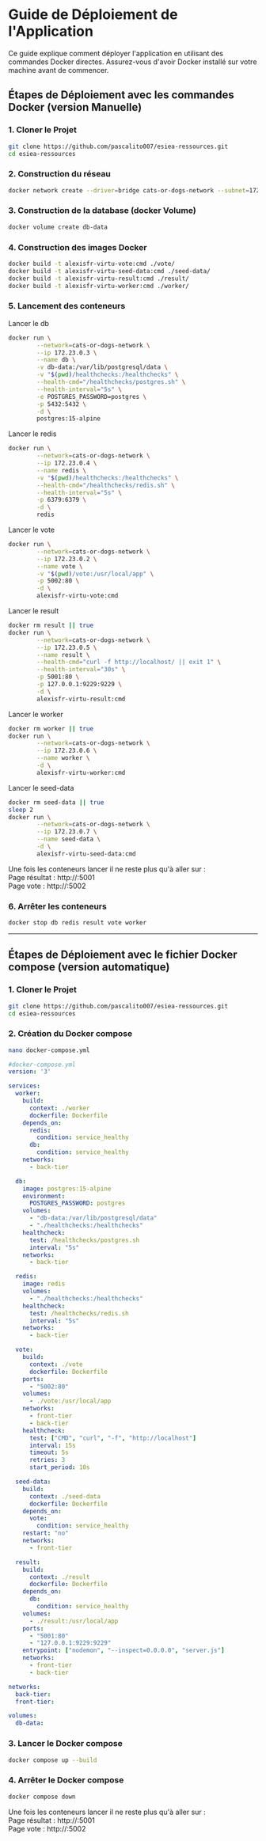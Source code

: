 # Guide de Déploiement de l'Application

Ce guide explique comment déployer l'application en utilisant des commandes Docker directes. Assurez-vous d'avoir Docker installé sur votre machine avant de commencer.

## Étapes de Déploiement avec les commandes Docker (version Manuelle)

### 1. Cloner le Projet

```bash
git clone https://github.com/pascalito007/esiea-ressources.git
cd esiea-ressources
```
### 2. Construction du réseau 
```bash
docker network create --driver=bridge cats-or-dogs-network --subnet=172.23.0.0/24 || true
```
### 3. Construction de la database (docker Volume)
```bash
docker volume create db-data
```
### 4. Construction des images Docker 
```bash
docker build -t alexisfr-virtu-vote:cmd ./vote/
docker build -t alexisfr-virtu-seed-data:cmd ./seed-data/
docker build -t alexisfr-virtu-result:cmd ./result/
docker build -t alexisfr-virtu-worker:cmd ./worker/
```
### 5. Lancement des conteneurs 

Lancer le db 
```bash
docker run \
        --network=cats-or-dogs-network \
        --ip 172.23.0.3 \
        --name db \
        -v db-data:/var/lib/postgresql/data \
        -v "$(pwd)/healthchecks:/healthchecks" \
        --health-cmd="/healthchecks/postgres.sh" \
        --health-interval="5s" \
        -e POSTGRES_PASSWORD=postgres \
        -p 5432:5432 \
        -d \
        postgres:15-alpine
```
Lancer le redis 
```bash 
docker run \
        --network=cats-or-dogs-network \
        --ip 172.23.0.4 \
        --name redis \
        -v "$(pwd)/healthchecks:/healthchecks" \
        --health-cmd="/healthchecks/redis.sh" \
        --health-interval="5s" \
        -p 6379:6379 \
        -d \
        redis
```
Lancer le vote 
```bash
docker run \
        --network=cats-or-dogs-network \
        --ip 172.23.0.2 \
        --name vote \
        -v "$(pwd)/vote:/usr/local/app" \
        -p 5002:80 \
        -d \
        alexisfr-virtu-vote:cmd
```
Lancer le result 
```bash
docker rm result || true
docker run \
        --network=cats-or-dogs-network \
        --ip 172.23.0.5 \
        --name result \
        --health-cmd="curl -f http://localhost/ || exit 1" \
        --health-interval="30s" \
        -p 5001:80 \
        -p 127.0.0.1:9229:9229 \
        -d \
        alexisfr-virtu-result:cmd
```
Lancer le worker
```bash
docker rm worker || true
docker run \
        --network=cats-or-dogs-network \
        --ip 172.23.0.6 \
        --name worker \
        -d \
        alexisfr-virtu-worker:cmd
```
Lancer le seed-data
```bash
docker rm seed-data || true
sleep 2
docker run \
        --network=cats-or-dogs-network \
        --ip 172.23.0.7 \
        --name seed-data \
        -d \
        alexisfr-virtu-seed-data:cmd
```

Une fois les conteneurs lancer il ne reste plus qu'à aller sur :  
Page résultat : http://<docker-host>:5001 \
Page vote : http://<docker-host>:5002 

### 6. Arrêter les conteneurs 
```bash
docker stop db redis result vote worker
```
---
## Étapes de Déploiement avec le fichier Docker compose (version automatique)

### 1. Cloner le Projet

```bash
git clone https://github.com/pascalito007/esiea-ressources.git
cd esiea-ressources
```
### 2. Création du Docker compose
```bash
nano docker-compose.yml
```
```yml
#docker-compose.yml
version: '3'

services:
  worker:
    build:
      context: ./worker
      dockerfile: Dockerfile
    depends_on:
      redis:
        condition: service_healthy
      db:
        condition: service_healthy
    networks:
      - back-tier

  db:
    image: postgres:15-alpine
    environment:
      POSTGRES_PASSWORD: postgres
    volumes:
      - "db-data:/var/lib/postgresql/data"
      - "./healthchecks:/healthchecks"
    healthcheck:
      test: /healthchecks/postgres.sh
      interval: "5s"
    networks:
      - back-tier

  redis:
    image: redis
    volumes:
      - "./healthchecks:/healthchecks"
    healthcheck:
      test: /healthchecks/redis.sh
      interval: "5s"
    networks:
      - back-tier

  vote:
    build:
      context: ./vote
      dockerfile: Dockerfile
    ports:
      - "5002:80"
    volumes:
      - ./vote:/usr/local/app
    networks:
      - front-tier
      - back-tier
    healthcheck:
      test: ["CMD", "curl", "-f", "http://localhost"]
      interval: 15s
      timeout: 5s
      retries: 3
      start_period: 10s

  seed-data:
    build:
      context: ./seed-data
      dockerfile: Dockerfile
    depends_on:
      vote:
        condition: service_healthy
    restart: "no"
    networks:
      - front-tier

  result:
    build:
      context: ./result
      dockerfile: Dockerfile
    depends_on:
      db:
        condition: service_healthy
    volumes:
      - ./result:/usr/local/app
    ports:
      - "5001:80"
      - "127.0.0.1:9229:9229"
    entrypoint: ["nodemon", "--inspect=0.0.0.0", "server.js"]
    networks:
      - front-tier
      - back-tier

networks:
  back-tier:
  front-tier:

volumes:
  db-data:
```
### 3. Lancer le Docker compose
```bash
docker compose up --build
```
### 4. Arrêter le Docker compose
```bash
docker compose down
```
Une fois les conteneurs lancer il ne reste plus qu'à aller sur :  
Page résultat : http://<docker-host>:5001 \
Page vote : http://<docker-host>:5002 
